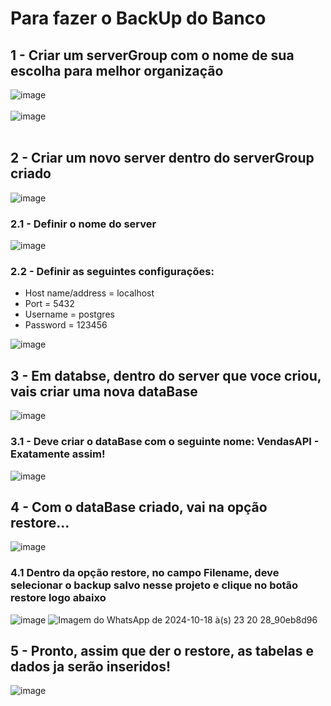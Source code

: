 # Para fazer o BackUp do Banco 
## 1 - Criar um serverGroup com o nome de sua escolha para melhor organização
  ![image](https://github.com/user-attachments/assets/16df866e-a83a-483a-8c82-aad1ac353f63)
  <br> <br>
  ![image](https://github.com/user-attachments/assets/ee836dc6-ad46-4411-815f-fbaee8b39b22)
  <br> <br>
## 2 - Criar um novo server dentro do serverGroup criado
  ![image](https://github.com/user-attachments/assets/88e7b581-5311-4365-9e85-d9771e0de936)
### 2.1 - Definir o nome do server
![image](https://github.com/user-attachments/assets/3be1aadd-4107-4747-aba3-8bac01a66d73)
### 2.2 - Definir as seguintes configurações:
- Host name/address = localhost
- Port = 5432
- Username = postgres
- Password = 123456

![image](https://github.com/user-attachments/assets/cf9995c4-701c-4d27-82c2-0a05d3518b3b)

## 3 - Em databse, dentro do server que voce criou, vais criar uma nova dataBase
![image](https://github.com/user-attachments/assets/74ea4471-7482-4d36-acdd-ebcd3c2f0194)

### 3.1 - Deve criar o dataBase com o seguinte nome: VendasAPI - Exatamente assim!
![image](https://github.com/user-attachments/assets/938525b0-6130-4012-9f84-9eefcdfd5878)

## 4 - Com o dataBase criado, vai na opção restore...
![image](https://github.com/user-attachments/assets/f21254b1-73f9-4f13-a8f9-daf85fb632bd)

### 4.1 Dentro da opção restore, no campo Filename, deve selecionar o backup salvo nesse projeto e clique no botão restore logo abaixo
![image](https://github.com/user-attachments/assets/484ab9fe-4fe7-4262-a53f-1e66efe89499)
![Imagem do WhatsApp de 2024-10-18 à(s) 23 20 28_90eb8d96](https://github.com/user-attachments/assets/6bb58eec-a44e-4d64-b4f2-c5793ae554d0)

## 5 - Pronto, assim que der o restore, as tabelas e dados ja serão inseridos!
![image](https://github.com/user-attachments/assets/b5ab6750-c24d-4b6b-8b3a-c7b8ff057cc3)









